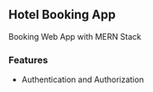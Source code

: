 ## Hotel Booking App

Booking Web App with MERN Stack 

### Features

- Authentication and Authorization

